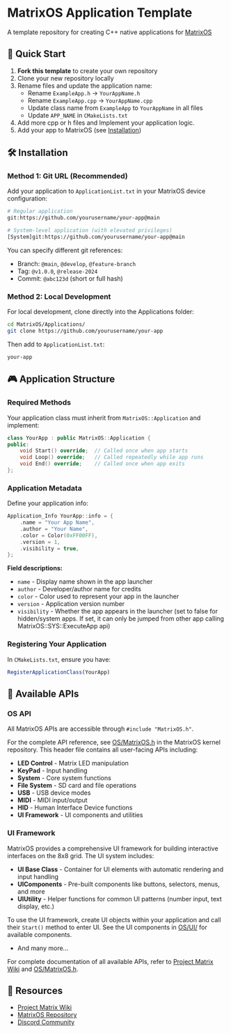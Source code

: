 # MatrixOS Application Template

A template repository for creating C++ native applications for [MatrixOS](https://github.com/203System/MatrixOS)

## 🚀 Quick Start

1. **Fork this template** to create your own repository
2. Clone your new repository locally
3. Rename files and update the application name:
   - Rename `ExampleApp.h` → `YourAppName.h`
   - Rename `ExampleApp.cpp` → `YourAppName.cpp`
   - Update class name from `ExampleApp` to `YourAppName` in all files
   - Update `APP_NAME` in `CMakeLists.txt`
4. Add more cpp or h files and Implement your application logic.
5. Add your app to MatrixOS (see [Installation](#installation))

## 🛠️ Installation

### Method 1: Git URL (Recommended)

Add your application to `ApplicationList.txt` in your MatrixOS device configuration:

```bash
# Regular application
git:https://github.com/yourusername/your-app@main

# System-level application (with elevated privileges)
[System]git:https://github.com/yourusername/your-app@main
```

You can specify different git references:
- Branch: `@main`, `@develop`, `@feature-branch`
- Tag: `@v1.0.0`, `@release-2024`
- Commit: `@abc123d` (short or full hash)

### Method 2: Local Development

For local development, clone directly into the Applications folder:
```bash
cd MatrixOS/Applications/
git clone https://github.com/yourusername/your-app
```

Then add to `ApplicationList.txt`:
```
your-app
```

## 🎮 Application Structure

### Required Methods

Your application class must inherit from `MatrixOS::Application` and implement:

```cpp
class YourApp : public MatrixOS::Application {
public:
    void Start() override;  // Called once when app starts
    void Loop() override;   // Called repeatedly while app runs
    void End() override;    // Called once when app exits
};
```

### Application Metadata

Define your application info:

```cpp
Application_Info YourApp::info = {
    .name = "Your App Name",
    .author = "Your Name",
    .color = Color(0xFF00FF),
    .version = 1,
    .visibility = true,
};
```

**Field descriptions:**
- `name` - Display name shown in the app launcher
- `author` - Developer/author name for credits
- `color` - Color used to represent your app in the launcher
- `version` - Application version number
- `visibility` - Whether the app appears in the launcher (set to false for hidden/system apps. If set, it can only be jumped from other app calling MatrixOS::SYS::ExecuteApp api)

### Registering Your Application

In `CMakeLists.txt`, ensure you have:
```cmake
RegisterApplicationClass(YourApp)
```

## 🎨 Available APIs

### OS API

All MatrixOS APIs are accessible through `#include "MatrixOS.h"`.

For the complete API reference, see [OS/MatrixOS.h](https://github.com/203-Systems/MatrixOS/blob/main/OS/MatrixOS.h) in the MatrixOS kernel repository. This header file contains all user-facing APIs including:

- **LED Control** - Matrix LED manipulation
- **KeyPad** - Input handling
- **System** - Core system functions
- **File System** - SD card and file operations
- **USB** - USB device modes
- **MIDI** - MIDI input/output
- **HID** - Human Interface Device functions
- **UI Framework** - UI components and utilities

### UI Framework

MatrixOS provides a comprehensive UI framework for building interactive interfaces on the 8x8 grid. The UI system includes:

- **UI Base Class** - Container for UI elements with automatic rendering and input handling
- **UIComponents** - Pre-built components like buttons, selectors, menus, and more
- **UIUtility** - Helper functions for common UI patterns (number input, text display, etc.)

To use the UI framework, create UI objects within your application and call their `Start()` method to enter UI. See the UI components in [OS/UI/](https://github.com/203System/MatrixOS/tree/main/OS/UI) for available components.
- And many more...

For complete documentation of all available APIs, refer to [Project Matrix Wiki](matrix.203.io) and [OS/MatrixOS.h](https://github.com/203-Systems/MatrixOS/blob/main/OS/MatrixOS.h).

## 🔗 Resources

- [Project Matrix Wiki](matrix.203.io) 
- [MatrixOS Repository](https://github.com/203System/MatrixOS)
- [Discord Community](https://discord.gg/rRVCBHHPfw)

